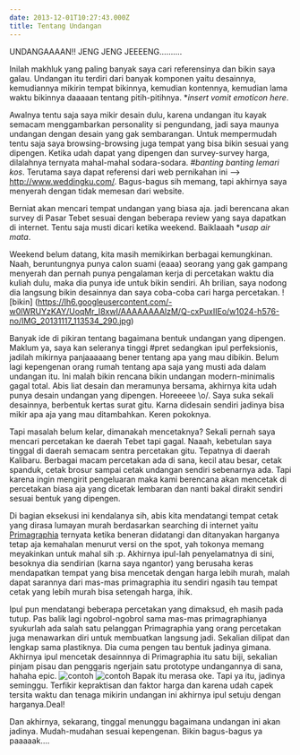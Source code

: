 ```yaml
---
date: 2013-12-01T10:27:43.000Z
title: Tentang Undangan
---
```




UNDANGAAAAN!! JENG JENG JEEEENG……….

Inilah makhluk yang paling banyak saya cari referensinya dan bikin saya galau. Undangan itu terdiri dari banyak komponen yaitu desainnya, kemudiannya mikirin tempat bikinnya, kemudian kontennya, kemudian lama waktu bikinnya daaaaan tentang pitih-pitihnya. **insert vomit emoticon here*. 

Awalnya tentu saja saya mikir desain dulu, karena undangan itu kayak semacam menggambarkan personality si pengundang, jadi saya maunya undangan dengan desain yang gak sembarangan. Untuk mempermudah tentu saja saya browsing-browsing juga tempat yang bisa bikin sesuai yang dipengen. Ketika udah dapat yang dipengen dan survey-survey harga, dilalahnya ternyata mahal-mahal sodara-sodara. #*banting banting lemari kos*. Terutama saya dapat referensi dari web pernikahan ini --> http://www.weddingku.com/. 
Bagus-bagus sih memang, tapi akhirnya saya menyerah dengan tidak memesan dari website. 
 
Berniat akan mencari tempat undangan yang biasa aja. jadi berencana akan survey di Pasar Tebet sesuai dengan beberapa review yang saya dapatkan di internet. Tentu saja musti dicari ketika weekend. Baiklaaah **usap air mata*.  

Weekend belum datang, kita masih memikirkan berbagai kemungkinan. Naah, beruntungnya punya calon suami (eaaa) seorang yang gak gampang menyerah dan pernah punya pengalaman kerja di percetakan waktu dia kuliah dulu, maka dia punya ide untuk bikin sendiri. Ah brilian, saya nodong dia langsung bikin desainnya dan saya coba-coba cari harga percetakan. 
![bikin] (https://lh6.googleusercontent.com/-w0lWRUYzKAY/UoqMr_I8xwI/AAAAAAAAlzM/Q-cxPuxIIEo/w1024-h576-no/IMG_20131117_113534_290.jpg)

Banyak ide di pikiran tentang bagaimana bentuk undangan yang dipengen. Maklum ya, saya kan seleranya tinggi #pret sedangkan ipul perfeksionis, jadilah mikirnya panjaaaaang bener tentang apa yang mau dibikin. Belum lagi kepengenan orang rumah tentang apa saja yang musti ada dalam undangan itu. Ini malah bikin rencana bikin undangan modern-minimalis gagal total.
Abis liat desain dan meramunya bersama, akhirnya kita udah punya desain undangan yang dipengen. Horeeeee \o/. Saya suka sekali desainnya, berbentuk kertas surat gitu. Karna didesain sendiri jadinya bisa mikir apa aja yang mau ditambahkan. Keren pokoknya. 

Tapi masalah belum kelar, dimanakah mencetaknya? Sekali pernah saya mencari percetakan ke daerah Tebet tapi gagal. Naaah, kebetulan saya tinggal di daerah semacam sentra percetakan gitu. Tepatnya di daerah Kalibaru. Berbagai macam percetakan ada di sana, kecil atau besar, cetak spanduk, cetak brosur sampai cetak undangan sendiri sebenarnya ada. Tapi karena ingin mengirit pengeluaran maka kami berencana akan mencetak di percetakan biasa aja yang dicetak lembaran dan nanti bakal dirakit sendiri sesuai bentuk yang dipengen. 

Di bagian eksekusi ini kendalanya sih, abis kita mendatangi tempat cetak yang dirasa lumayan murah berdasarkan searching di internet yaitu [Primagraphia](https://www.facebook.com/primagraphia) ternyata ketika beneran didatangi dan ditanyakan harganya tetap aja kemahalan menurut versi on the spot, yah tokonya memang meyakinkan untuk mahal sih :p. Akhirnya ipul-lah penyelamatnya di sini, besoknya dia sendirian (karna saya ngantor) yang berusaha keras mendapatkan tempat yang bisa mencetak dengan harga lebih murah, malah dapat sarannya dari mas-mas primagraphia itu sendiri ngasih tau tempat cetak yang lebih murah bisa setengah harga, ihik. 

Ipul pun mendatangi beberapa percetakan yang dimaksud, eh masih pada tutup. Pas balik lagi ngobrol-ngobrol sama mas-mas primagraphianya syukurlah ada salah satu pelanggan Primagraphia yang orang percetakan juga menawarkan diri untuk membuatkan langsung jadi. Sekalian dilipat dan lengkap sama plastiknya. Dia cuma pengen tau bentuk jadinya gimana. Akhirnya ipul mencetak desainnnya di Primagraphia itu satu biji, sekalian pinjam pisau dan penggaris ngerjain satu prototype undangannya di sana, hahaha epic.
![contoh](https://lh6.googleusercontent.com/-rnw64uDd82c/UpWHtVvduaI/AAAAAAAAYGo/PcUdh3W1HDo/w324-h576-no/CAM00388.jpg)
![contoh](https://lh4.googleusercontent.com/-W_ulTQQC2pY/UpWHtRQDN0I/AAAAAAAAYGo/EAE-ALCRU_I/w324-h576-no/CAM00389.jpg)
Bapak itu merasa oke. Tapi ya itu, jadinya seminggu. Terfikir kepraktisan dan faktor harga dan karena udah capek tersita waktu dan tenaga mikirin undangan ini akhirnya ipul setuju dengan harganya.Deal!

Dan akhirnya, sekarang, tinggal menunggu bagaimana undangan ini akan jadinya. Mudah-mudahan sesuai kepengenan.
Bikin bagus-bagus ya paaaaak....  